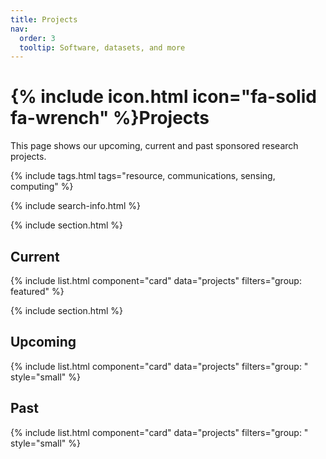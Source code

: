 ```yaml
---
title: Projects
nav:
  order: 3
  tooltip: Software, datasets, and more
---
```


# {% include icon.html icon="fa-solid fa-wrench" %}Projects

This page shows our upcoming, current and past sponsored research projects.

{% include tags.html tags="resource, communications, sensing, computing" %}

{% include search-info.html %}

{% include section.html %}

## Current

{% include list.html component="card" data="projects" filters="group: featured" %}

{% include section.html %}

## Upcoming

{% include list.html component="card" data="projects" filters="group: " style="small" %}

## Past

{% include list.html component="card" data="projects" filters="group: " style="small" %}
